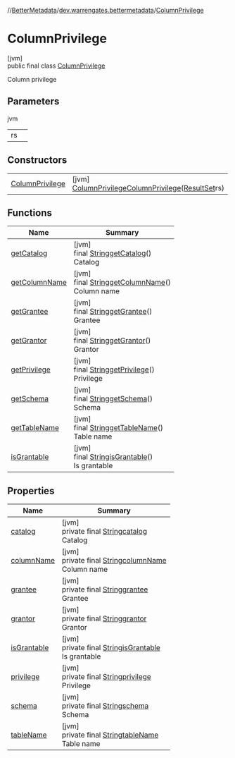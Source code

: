 //[BetterMetadata](../../../index.md)/[dev.warrengates.bettermetadata](../index.md)/[ColumnPrivilege](index.md)

# ColumnPrivilege

[jvm]\
public final class [ColumnPrivilege](index.md)

Column privilege

## Parameters

jvm

| | |
|---|---|
| rs |  |

## Constructors

| | |
|---|---|
| [ColumnPrivilege](-column-privilege.md) | [jvm]<br>[ColumnPrivilege](index.md)[ColumnPrivilege](-column-privilege.md)([ResultSet](https://docs.oracle.com/javase/8/docs/api/java/sql/ResultSet.html)rs) |

## Functions

| Name | Summary |
|---|---|
| [getCatalog](get-catalog.md) | [jvm]<br>final [String](https://docs.oracle.com/javase/8/docs/api/java/lang/String.html)[getCatalog](get-catalog.md)()<br>Catalog |
| [getColumnName](get-column-name.md) | [jvm]<br>final [String](https://docs.oracle.com/javase/8/docs/api/java/lang/String.html)[getColumnName](get-column-name.md)()<br>Column name |
| [getGrantee](get-grantee.md) | [jvm]<br>final [String](https://docs.oracle.com/javase/8/docs/api/java/lang/String.html)[getGrantee](get-grantee.md)()<br>Grantee |
| [getGrantor](get-grantor.md) | [jvm]<br>final [String](https://docs.oracle.com/javase/8/docs/api/java/lang/String.html)[getGrantor](get-grantor.md)()<br>Grantor |
| [getPrivilege](get-privilege.md) | [jvm]<br>final [String](https://docs.oracle.com/javase/8/docs/api/java/lang/String.html)[getPrivilege](get-privilege.md)()<br>Privilege |
| [getSchema](get-schema.md) | [jvm]<br>final [String](https://docs.oracle.com/javase/8/docs/api/java/lang/String.html)[getSchema](get-schema.md)()<br>Schema |
| [getTableName](get-table-name.md) | [jvm]<br>final [String](https://docs.oracle.com/javase/8/docs/api/java/lang/String.html)[getTableName](get-table-name.md)()<br>Table name |
| [isGrantable](is-grantable.md) | [jvm]<br>final [String](https://docs.oracle.com/javase/8/docs/api/java/lang/String.html)[isGrantable](is-grantable.md)()<br>Is grantable |

## Properties

| Name | Summary |
|---|---|
| [catalog](index.md#-1089228202%2FProperties%2F-1216412040) | [jvm]<br>private final [String](https://docs.oracle.com/javase/8/docs/api/java/lang/String.html)[catalog](index.md#-1089228202%2FProperties%2F-1216412040)<br>Catalog |
| [columnName](index.md#-1419330038%2FProperties%2F-1216412040) | [jvm]<br>private final [String](https://docs.oracle.com/javase/8/docs/api/java/lang/String.html)[columnName](index.md#-1419330038%2FProperties%2F-1216412040)<br>Column name |
| [grantee](index.md#-1791833837%2FProperties%2F-1216412040) | [jvm]<br>private final [String](https://docs.oracle.com/javase/8/docs/api/java/lang/String.html)[grantee](index.md#-1791833837%2FProperties%2F-1216412040)<br>Grantee |
| [grantor](index.md#-362370768%2FProperties%2F-1216412040) | [jvm]<br>private final [String](https://docs.oracle.com/javase/8/docs/api/java/lang/String.html)[grantor](index.md#-362370768%2FProperties%2F-1216412040)<br>Grantor |
| [isGrantable](is-grantable.md) | [jvm]<br>private final [String](https://docs.oracle.com/javase/8/docs/api/java/lang/String.html)[isGrantable](is-grantable.md)<br>Is grantable |
| [privilege](index.md#503601726%2FProperties%2F-1216412040) | [jvm]<br>private final [String](https://docs.oracle.com/javase/8/docs/api/java/lang/String.html)[privilege](index.md#503601726%2FProperties%2F-1216412040)<br>Privilege |
| [schema](index.md#493726314%2FProperties%2F-1216412040) | [jvm]<br>private final [String](https://docs.oracle.com/javase/8/docs/api/java/lang/String.html)[schema](index.md#493726314%2FProperties%2F-1216412040)<br>Schema |
| [tableName](index.md#-413585802%2FProperties%2F-1216412040) | [jvm]<br>private final [String](https://docs.oracle.com/javase/8/docs/api/java/lang/String.html)[tableName](index.md#-413585802%2FProperties%2F-1216412040)<br>Table name |
